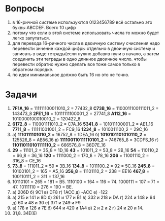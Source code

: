 # Вопросы
1. в 16-ричной системе используются 0123456789 всё остально это буквы ABCDEF. Всего 10 цифр
2. потому что если в этой системе использовать числа то можно будет легко запутаться.
3. для  перевода 16-ричного числа в двоичную систему счисления надо перевести знчение каждой цифры отдельно в двоичную систему и записать в виде тетрады(если нужно добавив нули в начало, а затем соединить эти тетрады в одно длинное двоичное число. чтобы перевести обратно нужно сделать все тоже самое только в обратном порядке.
4. по идеи минимальное должно быть 16 но это не точно.
# Задачи
1. **7F1А_16** = 111111100011010_2 = 77432_8
   **С73В_16** = 1100011100111011_2 = 143473_8
   **2FЕ1_16** = 10111111100001_2 = 27741_8
  **А112_16** = 1010000100010010_2 = 120422_8
2. **6172_8** = 110001111010_2 = С7А_16
   **5341_8** = 101011100001_2 = АЕ1_16
   **7711_8** = 111111001001_2 = FC9_16
   **1234_8** = 1010011100_2 = 29C_16
3. а) **1110111101010_2** = 16752_8 = 1DEA_16
   б) **1010101101010110_2** = 125526_8 = AB56_16
   в) **111100110111110101_2** = 746765_8 = 3CDFS_16
   г) **110110110101111110_2** = 666576_8 = 36D7E_16
4. **29** = 11101_2 = 35_8 = 1D_16
   **43** = 101011_2 = 53_8 = 2B_16
  **54** = 110110_2 = 66_8 = 36_16
   **120** = 1111000_2 = 170_8 = 78_16
  **206** = 11001110_2 = 316_8 = CE_16
5. **73_8** = 111011_2 = 59 = 3B_16
  **134_8** = 1011100_2 = 92 = 5C_16
   **245_8** = 10100101_2 = 165 = A5_16
   **356_8** = 11101110_2 = 238 = EE16
   **467_8** = 100110111_2 = 311 = 137_16
6. 10110101 = 265 = 181 = B5.
   1110100 = 164 = 116 = 74.
   1000111 = 107 = 71 = 47.
   10111110 = 276 = 190 = BE.
7. а) 206D б) 9С1 в) DF8 г) 1ACC д) -ACC е) -122
8. а) 215 и 141 и 8D б) 261 и 177 и B1 в) 332 и 218 и DA г) 224 и 148 и 94 д) 60 и 48 и 30 е) 371 и 249 и F9
9. а) 178 и 126 и 7E б) 644 и 420 и 1A4 в) 2 и 2 и 2 г) 24 и 20 и 14.
10. 31,8. 34E(6)
